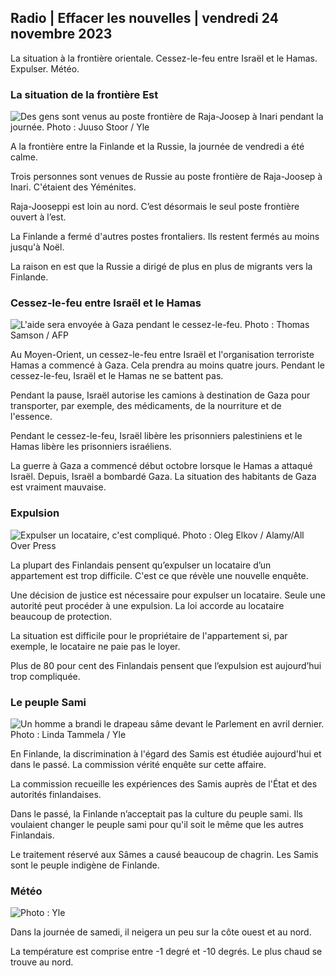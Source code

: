 ## Radio \| Effacer les nouvelles \| vendredi 24 novembre 2023

La situation à la frontière orientale. Cessez-le-feu entre Israël et le Hamas. Expulser. Météo.

### La situation de la frontière Est

![Des gens sont venus au poste frontière de Raja-Joosep à Inari pendant la journée. Photo : Juuso Stoor / Yle](https://images.cdn.yle.fi/image/upload/c_crop,h_3368,w_5986,x_0,y_0/ar_1.7777777777777777,c_fill,g_faces,h_675,w_1200/dpr_1.0/q_auto:eco/f_auto/fl_lossy/v1700827102/39-120618465608fd4818b7)

A la frontière entre la Finlande et la Russie, la journée de vendredi a été calme.

Trois personnes sont venues de Russie au poste frontière de Raja-Joosep à Inari. C'étaient des Yéménites.

Raja-Jooseppi est loin au nord. C’est désormais le seul poste frontière ouvert à l’est.

La Finlande a fermé d'autres postes frontaliers. Ils restent fermés au moins jusqu'à Noël.

La raison en est que la Russie a dirigé de plus en plus de migrants vers la Finlande.

### Cessez-le-feu entre Israël et le Hamas

![L'aide sera envoyée à Gaza pendant le cessez-le-feu. Photo : Thomas Samson / AFP](https://images.cdn.yle.fi/image/upload/c_crop,h_2879,w_5119,x_0,y_533/ar_1.777777777777777,c_fill,g_faces,h_675,w_1200/dpr_1.0/q_auto:eco/f_auto/fl_lossy/v1700822253/39-120580865603d3467a7a)

Au Moyen-Orient, un cessez-le-feu entre Israël et l'organisation terroriste Hamas a commencé à Gaza. Cela prendra au moins quatre jours. Pendant le cessez-le-feu, Israël et le Hamas ne se battent pas.

Pendant la pause, Israël autorise les camions à destination de Gaza pour transporter, par exemple, des médicaments, de la nourriture et de l'essence.

Pendant le cessez-le-feu, Israël libère les prisonniers palestiniens et le Hamas libère les prisonniers israéliens.

La guerre à Gaza a commencé début octobre lorsque le Hamas a attaqué Israël. Depuis, Israël a bombardé Gaza. La situation des habitants de Gaza est vraiment mauvaise.

### Expulsion

![Expulser un locataire, c'est compliqué. Photo : Oleg Elkov / Alamy/All Over Press](https://images.cdn.yle.fi/image/upload/c_crop,h_3182,w_5657,x_121,y_740/ar_1.7777777777777777,c_fill,g_faces,h_675,w_1200/dpr_1.0/q_auto:eco/f_auto/fl_lossy/v1698135288/39-115380264d2449083906)

La plupart des Finlandais pensent qu’expulser un locataire d’un appartement est trop difficile. C'est ce que révèle une nouvelle enquête.

Une décision de justice est nécessaire pour expulser un locataire. Seule une autorité peut procéder à une expulsion. La loi accorde au locataire beaucoup de protection.

La situation est difficile pour le propriétaire de l'appartement si, par exemple, le locataire ne paie pas le loyer.

Plus de 80 pour cent des Finlandais pensent que l’expulsion est aujourd’hui trop compliquée.

### Le peuple Sami

![Un homme a brandi le drapeau sâme devant le Parlement en avril dernier. Photo : Linda Tammela / Yle](https://images.cdn.yle.fi/image/upload/c_crop,h_659,w_1173,x_0,y_133/ar_1.7777777777777777,c_fill,g_faces,h_675,w_1200/dpr_1.0/q_auto:eco/f_auto/fl_lossy/v1693572536/39-10986686437da2797694)

En Finlande, la discrimination à l'égard des Samis est étudiée aujourd'hui et dans le passé. La commission vérité enquête sur cette affaire.

La commission recueille les expériences des Samis auprès de l'État et des autorités finlandaises.

Dans le passé, la Finlande n’acceptait pas la culture du peuple sami. Ils voulaient changer le peuple sami pour qu'il soit le même que les autres Finlandais.

Le traitement réservé aux Sâmes a causé beaucoup de chagrin. Les Samis sont le peuple indigène de Finlande.

### Météo

![ Photo : Yle](https://images.cdn.yle.fi/image/upload/c_crop,h_1080,w_1919,x_0,y_0/ar_1.7777777777777777,c_fill,g_faces,h_675,w_1200/dpr_1.0/q_auto:eco/f_auto/fl_lossy/v1700835658/39-12063856560b12785459)

Dans la journée de samedi, il neigera un peu sur la côte ouest et au nord.

La température est comprise entre -1 degré et -10 degrés. Le plus chaud se trouve au nord.